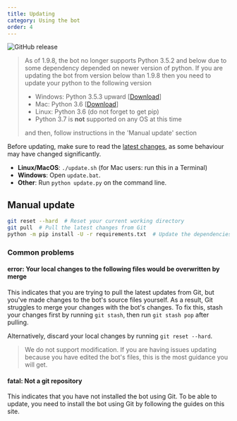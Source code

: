 ```yaml
---
title: Updating
category: Using the bot
order: 4
---
```


![GitHub release](https://img.shields.io/github/release/Just-Some-Bots/MusicBot.svg?style=flat-square)

> As of 1.9.8, the bot no longer supports Python 3.5.2 and below due to some dependency depended on newer version of python. If you are updating the bot from version below than 1.9.8 then you need to update your python to the following version
> - Windows: Python 3.5.3 upward [[Download](https://www.python.org/ftp/python/3.5.4/python-3.5.4.exe)]
> - Mac: Python 3.6 [[Download](https://www.python.org/ftp/python/3.6.6/python-3.6.6-macosx10.6.pkg)]
> - Linux: Python 3.6 (do not forget to get pip)
> - Python 3.7 is __not__ supported on any OS at this time
>
> and then, follow instructions in the 'Manual update' section

Before updating, make sure to read the [latest changes](/changelog), as some behaviour may have changed significantly.

* **Linux/MacOS**: `./update.sh` (for Mac users: run this in a Terminal)
* **Windows**: Open `update.bat`.
* **Other**: Run `python update.py` on the command line.

## Manual update

```sh
git reset --hard  # Reset your current working directory
git pull  # Pull the latest changes from Git
python -m pip install -U -r requirements.txt  # Update the dependencies
```

### Common problems
#### error: Your local changes to the following files would be overwritten by merge
This indicates that you are trying to pull the latest updates from Git, but you've made changes to the bot's source files yourself. As a result, Git struggles to merge your changes with the bot's changes. To fix this, stash your changes first by running `git stash`, then run `git stash pop` after pulling.

Alternatively, discard your local changes by running `git reset --hard`.

> We do not support modification. If you are having issues updating because you have edited the bot's files, this is the most guidance you will get.

#### fatal: Not a git repository
This indicates that you have not installed the bot using Git. To be able to update, you need to install the bot using Git by following the guides on this site.
